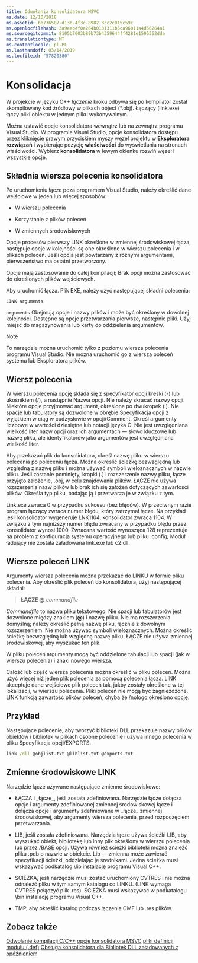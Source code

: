 ```yaml
---
title: Odwołania konsolidatora MSVC
ms.date: 12/10/2018
ms.assetid: bb736587-d13b-4f3c-8982-3cc2c015c59c
ms.openlocfilehash: 3a9eebef0a264b0131311b5ca96011a4d56264a1
ms.sourcegitcommit: 8105b7003b89b73b4359644ff4281e1595352dda
ms.translationtype: MT
ms.contentlocale: pl-PL
ms.lasthandoff: 03/14/2019
ms.locfileid: "57820380"
---
```

# <a name="linking"></a>Konsolidacja

W projekcie w języku C++ *łączenie* kroku odbywa się po kompilator został skompilowany kod źródłowy w plikach object (*.obj). Łączący (link.exe) łączy pliki obiektu w jednym pliku wykonywalnym. 

Można ustawić opcje konsolidatora wewnątrz lub na zewnątrz programu Visual Studio. W programie Visual Studio, opcje konsolidatora dostępu przez kliknięcie prawym przyciskiem myszy węzeł projektu w **Eksploratora rozwiązań** i wybierając pozycję **właściwości** do wyświetlania na stronach właściwości. Wybierz **konsolidatora** w lewym okienku rozwiń węzeł i wszystkie opcje. 


## <a name="linker-command-line-syntax"></a>Składnia wiersza polecenia konsolidatora

Po uruchomieniu łącze poza programem Visual Studio, należy określić dane wejściowe w jeden lub więcej sposobów:

- W wierszu polecenia

- Korzystanie z plików poleceń

- W zmiennych środowiskowych

Opcje procesów pierwszy LINK określone w zmiennej środowiskowej łącza, następuje opcje w kolejności są one określone w wierszu polecenia i w plikach poleceń. Jeśli opcja jest powtarzany z różnymi argumentami, pierwszeństwo ma ostatni przetworzony.

Opcje mają zastosowanie do całej kompilacji; Brak opcji można zastosować do określonych plików wejściowych.

Aby uruchomić łącza. Plik EXE, należy użyć następującej składni polecenia:

```
LINK arguments
```

`arguments` Obejmują opcje i nazwy plików i może być określony w dowolnej kolejności. Dostępne są opcje przetwarzania pierwsze, następnie pliki. Użyj miejsc do magazynowania lub karty do oddzielenia argumentów.

> [!NOTE]
>  To narzędzie można uruchomić tylko z poziomu wiersza polecenia programu Visual Studio. Nie można uruchomić go z wiersza poleceń systemu lub Eksploratora plików.

## <a name="command-line"></a>Wiersz polecenia

W wierszu polecenia opcję składa się z specyfikator opcji kreski (-) lub ukośnikiem (/), a następnie Nazwa opcji. Nie należy skracać nazwy opcji. Niektóre opcje przyjmować argument, określone po dwukropek (:). Nie spacje lub tabulatory są dozwolone w obrębie Specyfikacja opcji z wyjątkiem w ciąg w cudzysłowie w opcji/Comment. Określ argumenty liczbowe w wartości dziesiętne lub notacji języka C. Nie jest uwzględniana wielkość liter nazw opcji oraz ich argumentach — słowo kluczowe lub nazwę pliku, ale identyfikatorów jako argumentów jest uwzględniana wielkość liter.

Aby przekazać plik do konsolidatora, określ nazwę pliku w wierszu polecenia po poleceniu łącza. Można określić ścieżkę bezwzględną lub względną z nazwę pliku i można używać symboli wieloznacznych w nazwie pliku. Jeśli zostanie pominięty, kropki (.) i rozszerzenie nazwy pliku, łącze przyjęto założenie, .obj, w celu znajdowania plików. ŁĄCZE nie używa rozszerzenia nazw plików lub brak ich się założeń dotyczących zawartości plików. Określa typ pliku, badając ją i przetwarza je w związku z tym.

Link.exe zwraca 0 w przypadku sukcesu (bez błędów).  W przeciwnym razie program łączący zwraca numer błędu, który zatrzymał łącze.  Na przykład jeśli konsolidator wygeneruje LNK1104, konsolidator zwraca 1104.  W związku z tym najniższy numer błędu zwracany w przypadku błędu przez konsolidator wynosi 1000.  Zwracana wartość wynosząca 128 reprezentuje na problem z konfiguracją systemu operacyjnego lub pliku .config; Moduł ładujący nie została załadowana link.exe lub c2.dll.

## <a name="link-command-files"></a>Wiersze poleceń LINK

Argumenty wiersza polecenia można przekazać do LINKU w formie pliku polecenia. Aby określić plik poleceń do konsolidatora, użyj następującej składni:

> **ŁĄCZE \@**  <em>commandfile</em>

*Commandfile* to nazwa pliku tekstowego. Nie spacji lub tabulatorów jest dozwolone między znakiem (**\@**) i nazwę pliku. Nie ma rozszerzenia domyślną; należy określić pełną nazwę pliku, łącznie z dowolnym rozszerzeniem. Nie można używać symboli wieloznacznych. Można określić ścieżkę bezwzględną lub względną nazwę pliku. ŁĄCZE nie używa zmiennej środowiskowej, aby wyszukać ten plik.

W pliku poleceń argumenty mogą być oddzielone tabulacji lub spacji (jak w wierszu polecenia) i znaki nowego wiersza.

Całość lub część wiersza polecenia można określić w pliku poleceń. Można użyć więcej niż jeden plik polecenia za pomocą polecenia łącza. LINK akceptuje dane wejściowe plik poleceń tak, jakby zostały określone w tej lokalizacji, w wierszu polecenia. Pliki poleceń nie mogą być zagnieżdżone. LINK funkcją zawartość plików poleceń, chyba że [/nologo](nologo-suppress-startup-banner-linker.md) określono opcję.

## <a name="example"></a>Przykład

Następujące polecenie, aby tworzyć biblioteki DLL przekazuje nazwy plików obiektów i bibliotek w plikach osobne polecenie i używa innego polecenia w pliku Specyfikacja opcji/EXPORTS:

```cmd
link /dll @objlist.txt @liblist.txt @exports.txt
```

## <a name="link-environment-variables"></a>Zmienne środowiskowe LINK

Narzędzie łącze używane następujące zmienne środowiskowe:

- ŁĄCZA i \_łącze\_, jeśli została zdefiniowana. Narzędzie łącze dołącza opcje i argumenty zdefiniowanej zmiennej środowiskowej łącze i dołącza opcje i argumenty zdefiniowane w \_łącze\_ zmiennej środowiskowej, aby argumenty wiersza polecenia, przed rozpoczęciem przetwarzania.

- LIB, jeśli została zdefiniowana. Narzędzia łącze używa ścieżki LIB, aby wyszukać obiekt, bibliotekę lub inny plik określony w wierszu polecenia lub przez [/BASE](base-base-address.md) opcji. Używa również ścieżki biblioteki można znaleźć pliku .pdb o nazwie w obiekcie. Lib — zmienna może zawierać specyfikacji ścieżki, oddzielając je średnikami. Jedna ścieżka musi wskazywać podkatalog \lib instalację programu Visual C++.

- ŚCIEŻKA, jeśli narzędzie musi zostać uruchomiony CVTRES i nie można odnaleźć pliku w tym samym katalogu co LINKU. (LINK wymaga CVTRES połączyć plik .res). ŚCIEŻKA musi wskazywać w podkatalogu \bin instalację programu Visual C++.

- TMP, aby określić katalog podczas łączenia OMF lub .res plików.

## <a name="see-also"></a>Zobacz także

[Odwołanie kompilacji C/C++](c-cpp-building-reference.md)
[opcje konsolidatora MSVC](linker-options.md)
[pliki definicji modułu (.def)](module-definition-dot-def-files.md)
[Obsługa konsolidatora dla Bibliotek DLL załadowanych z opóźnieniem](linker-support-for-delay-loaded-dlls.md)
